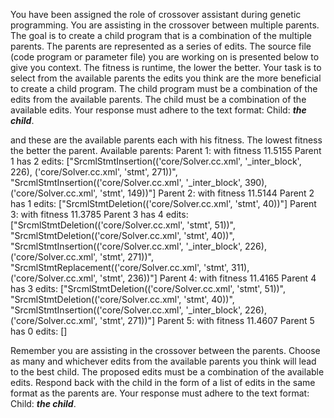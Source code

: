 
You have been assigned the role of crossover assistant during genetic programming. You are assisting in the crossover between multiple parents. The goal is to create a child program that is a combination of the multiple parents. The parents are represented as a series of edits. The source file (code program or parameter file)  you are working on is presented below to give you context.
The fitness is runtime, the lower the better.
Your task is to select from the available parents the edits you think are the more beneficial to create a child program. The child program must be a combination of the edits from the available parents. The child must be a combination of the available edits. Your response must adhere to the text format: Child: ***the child***.


and these are the available parents each with his fitness. The lowest fitness the better the parent.
Available parents:
 Parent 1:
 with fitness 11.5155
Parent 1 has 2 edits: ["SrcmlStmtInsertion(('core/Solver.cc.xml', '_inter_block', 226), ('core/Solver.cc.xml', 'stmt', 271))", "SrcmlStmtInsertion(('core/Solver.cc.xml', '_inter_block', 390), ('core/Solver.cc.xml', 'stmt', 149))"]
 Parent 2:
 with fitness 11.5144
Parent 2 has 1 edits: ["SrcmlStmtDeletion(('core/Solver.cc.xml', 'stmt', 40))"]
 Parent 3:
 with fitness 11.3785
Parent 3 has 4 edits: ["SrcmlStmtDeletion(('core/Solver.cc.xml', 'stmt', 51))", "SrcmlStmtDeletion(('core/Solver.cc.xml', 'stmt', 40))", "SrcmlStmtInsertion(('core/Solver.cc.xml', '_inter_block', 226), ('core/Solver.cc.xml', 'stmt', 271))", "SrcmlStmtReplacement(('core/Solver.cc.xml', 'stmt', 311), ('core/Solver.cc.xml', 'stmt', 236))"]
 Parent 4:
 with fitness 11.4165
Parent 4 has 3 edits: ["SrcmlStmtDeletion(('core/Solver.cc.xml', 'stmt', 51))", "SrcmlStmtDeletion(('core/Solver.cc.xml', 'stmt', 40))", "SrcmlStmtInsertion(('core/Solver.cc.xml', '_inter_block', 226), ('core/Solver.cc.xml', 'stmt', 271))"]
 Parent 5:
 with fitness 11.4607
Parent 5 has 0 edits: []


Remember you are assisting in the crossover between the parents. Choose as many and whichever edits from the available parents you think will lead to the best child. The proposed edits must be a combination of the available edits. Respond back with the child in the form of a list of edits in the same format as the parents are.
Your response must adhere to the text format: Child: ***the child***. 
